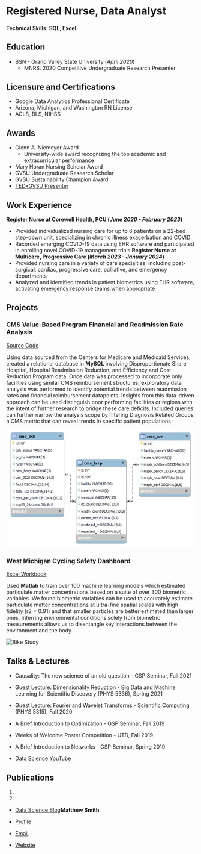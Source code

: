 # Registered Nurse, Data Analyst

#### Technical Skills: SQL, Excel

## Education
- BSN - Grand Valley State University (_April 2020_)  
  - MNRS: 2020 Competitive Undergraduate Research Presenter

## Licensure and Certifications
- Google Data Analytics Professional Certificate
- Arizona, Michigan, and Washington RN License
- ACLS, BLS, NIHSS

## Awards
- Glenn A. Niemeyer Award
  + University-wide award recognizing the top academic and extracurricular performance
- Mary Horan Nursing Scholar Award
- GVSU Undergraduate Research Scholar
- GVSU Sustainability Champion Award
- [TEDxGVSU Presenter](https://www.youtube.com/watch?v=zpAMpxGJCoc)

## Work Experience
**Register Nurse at Corewell Health, PCU (_June 2020 - February 2023_)**  
- Provided individualized nursing care for up to 6 patients on a 22-bed step-down unit, specializing in chronic illness exacerbation and COVID
- Recorded emerging COVID-19 data using EHR software and participated in enrolling novel COVID-19 management trials
**Register Nurse at Multicare, Progressive Care (_March 2023 - January 2024_)**  
- Provided nursing care in a variety of care specialties, including post-surgical, cardiac, progressive care, palliative, and emergency departments
- Analyzed and identified trends in patient biometrics using EHR software, activating emergency response teams when appropriate


## Projects
### CMS Value-Based Program Financial and Readmission Rate Analysis
[Source Code](link)

Using data sourced from the Centers for Medicare and Medicaid Services, created a relational database in **MySQL** involving Disproportionate Share Hospital, Hospital Readmission Reduction, and Efficiency and Cost Reduction Program data. Once data was processed to incorporate only facilities using similar CMS reimbursement structures, exploratory data analysis was performed to identify potential trends between readmission rates and financial reimbursement datapoints. Insights from this data-driven approach can be used distinguish poor performing facilities or regions with the intent of further research to bridge these care deficits. Included queries can further narrow the analysis scope by filtering Diagnosis Related Groups, a CMS metric that can reveal trends in specific patient populations

![EER](/assets/cms_eer.png)

### West Michigan Cycling Safety Dashboard
[Excel Workbook](https://www.mdpi.com/1424-8220/22/11/4240)

Used **Matlab** to train over 100 machine learning models which estimated particulate matter concentrations based on a suite of over 300 biometric variables. We found biometric variables can be used to accurately estimate particulate matter concentrations at ultra-fine spatial scales with high fidelity (r2 = 0.91) and that smaller particles are better estimated than larger ones. Inferring environmental conditions solely from biometric measurements allows us to disentangle key interactions between the environment and the body.

![Bike Study](/assets/img/bike_study.jpeg)

## Talks & Lectures
- Causality: The new science of an old question - GSP Seminar, Fall 2021
- Guest Lecture: Dimensionality Reduction - Big Data and Machine Learning for Scientific Discovery (PHYS 5336), Spring 2021
- Guest Lecture: Fourier and Wavelet Transforms - Scientific Computing (PHYS 5315), Fall 2020
- A Brief Introduction to Optimization - GSP Seminar, Fall 2019
- Weeks of Welcome Poster Competition - UTD, Fall 2019
- A Brief Introduction to Networks - GSP Seminar, Spring 2019

- [Data Science YouTube](https://www.youtube.com/channel/UCa9gErQ9AE5jT2DZLjXBIdA)

## Publications
1. 
2.


- [Data Science Blog](https://medium.com/@shawhin)**Matthew Smith**

- [Profile](https://github.com/rohit19060 "Rohit jain")
- [Email](mailto:rohitjain19060@gmail.com?subject=Hi% "Hi!")
- [Website](https://kingtechnologies.in "Welcome")
